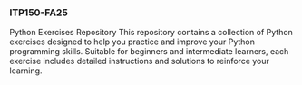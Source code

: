 ### ITP150-FA25

Python Exercises Repository  This repository contains a collection of Python exercises designed to help you practice and improve your Python programming skills. Suitable for beginners and intermediate learners, each exercise includes detailed instructions and solutions to reinforce your learning.
